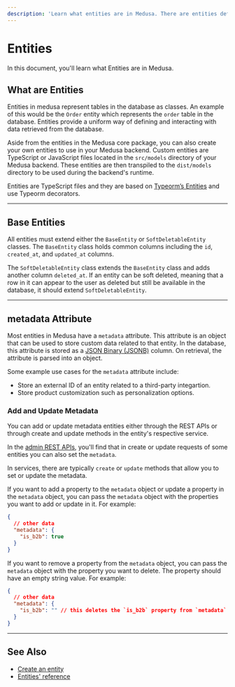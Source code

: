 ```yaml
---
description: 'Learn what entities are in Medusa. There are entities defined in the Medusa backend, and developers can create custom entities.'
---
```


# Entities

In this document, you'll learn what Entities are in Medusa.

## What are Entities

Entities in medusa represent tables in the database as classes. An example of this would be the `Order` entity which represents the `order` table in the database. Entities provide a uniform way of defining and interacting with data retrieved from the database.

Aside from the entities in the Medusa core package, you can also create your own entities to use in your Medusa backend. Custom entities are TypeScript or JavaScript files located in the `src/models` directory of your Medusa backend. These entities are then transpiled to the `dist/models` directory to be used during the backend's runtime.

Entities are TypeScript files and they are based on [Typeorm’s Entities](https://typeorm.io/entities) and use Typeorm decorators.

---

## Base Entities

All entities must extend either the `BaseEntity` or `SoftDeletableEntity` classes. The `BaseEntity` class holds common columns including the `id`, `created_at`, and `updated_at` columns.

The `SoftDeletableEntity` class extends the `BaseEntity` class and adds another column `deleted_at`. If an entity can be soft deleted, meaning that a row in it can appear to the user as deleted but still be available in the database, it should extend `SoftDeletableEntity`.

---

## metadata Attribute

Most entities in Medusa have a `metadata` attribute. This attribute is an object that can be used to store custom data related to that entity. In the database, this attribute is stored as a [JSON Binary (JSONB)](https://www.postgresql.org/docs/current/datatype-json.html#JSON-CONTAINMENT) column. On retrieval, the attribute is parsed into an object.

Some example use cases for the `metadata` attribute include:

- Store an external ID of an entity related to a third-party integartion.
- Store product customization such as personalization options.

### Add and Update Metadata

You can add or update metadata entities either through the REST APIs or through create and update methods in the entity's respective service.

In the [admin REST APIs](/api/admin), you'll find that in create or update requests of some entities you can also set the `metadata`.

In services, there are typically `create` or `update` methods that allow you to set or update the metadata.

If you want to add a property to the `metadata` object or update a property in the `metadata` object, you can pass the `metadata` object with the properties you want to add or update in it. For example:

```json
{
  // other data
  "metadata": {
    "is_b2b": true
  }
}
```

If you want to remove a property from the `metadata` object, you can pass the `metadata` object with the property you want to delete. The property should have an empty string value. For example:

```json
{
  // other data
  "metadata": {
    "is_b2b": "" // this deletes the `is_b2b` property from `metadata`
  }
}
```

---

## See Also

- [Create an entity](./index.md)
- [Entities' reference](../../references/entities/classes/Address.md)